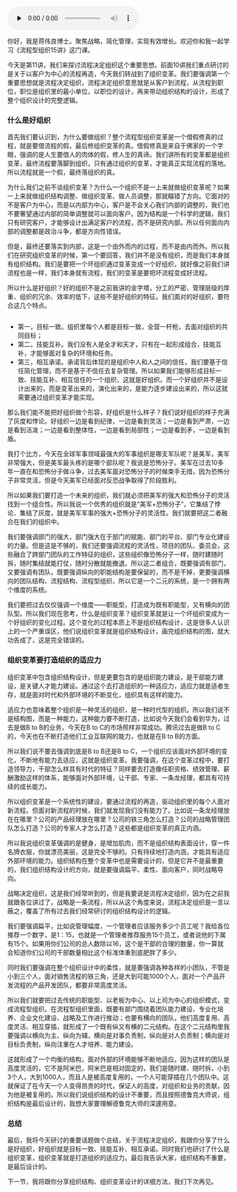<audio id="audio" title="11 | 以流程驱动组织变革：实现多方共赢的局面" controls="" preload="none"><source id="mp3" src="https://static001.geekbang.org/resource/audio/54/c0/5429c0f7cc6a35e17152e6b7f8b8cdc0.mp3"></audio>

你好，我是蒋伟良博士。聚焦战略，简化管理，实现有效增长。欢迎你和我一起学习《流程型组织15讲》这门课。

今天是第11讲，我们来探讨流程决定组织这个重要思想。前面10讲我们重点研讨的是关于以客户为中心的流程再造，今天我们转战到了组织变革。我们要强调第一个重要思想就是流程决定组织，流程决定组织意思就是从客户到流程，从流程到职位，职位是组织里的最小单位，以职位的设计，再来带动组织结构的设计，形成了整个组织设计的完整逻辑。

### 什么是好组织

首先我们要认识到，为什么要做组织？整个流程型组织变革是一个借假修真的过程，就是要借流程的假，最后修组织变革的真。借假修真是来自于佛家的一个字眼，强调的是人生要借人的肉体的假，修人生的真谛。我们讲所有的变革都是组织变革，最终流程要落脚到组织，只有通过组织的变革，才能真正实现流程的落地。所以流程就是一个假，最终落组织的真。

为什么我们之前不谈组织变革？为什么一个组织不是一上来就做组织变革呢？如果一上来就做组织结构调整、做组织变革、做人员调整，那就瞄错了方向。它面对的不是客户为中心，而是以内部为中心，客户是不会关心我们内部的调整的，我们也不要奢望通过内部的简单调整就可以面向客户。因为结构是一个科学的逻辑，我们只有研究客户，才能够设计出满足客户的流程，而不是研究内部。所以任何面向内部的调整都是政治斗争，都是方向性错误。

但是，最终还要落实到内部，这是一个由外而内的过程，而不是由内而外。所以我们在研究组织变革的时候，第一个要回答，我们并不是没有组织，而是我们本身就有组织结构。我们是要把一个坏组织通过变革变成一个好组织，就好像之前我们讲流程也是一样，我们本身就有流程，我们的变革是要把坏流程变成好流程。

所以什么是好组织？好的组织不是之前我讲的金字塔，分工的严密、管理层级的厚重、组织的冗余、效率的低下，这些不是好组织的特征。我们面对的好组织，要符合这几个特点。

<img src="https://static001.geekbang.org/resource/image/04/1a/04335695a88121ec5c311d26d3a69a1a.png" alt="">

- 第一，目标一致。组织里每个人都是目标一致，全营一杆枪，去面对组织的共同目标；
- 第二，技能互补。我们没有人是全才和天才，只有在一起形成组合，技能互补，才能够面对复杂的环境和任务。
- 第三，相互承诺。承诺背后体现的是组织中人和人之间的信任，我们要基于信任简化管理，而不是基于不信任去复杂管理。所以如果我们能够形成目标一致、技能互补、相互信任的一个组织，这就是好组织。而一个好组织并不是设计出来的，而是变革出来的，演化出来的，是能力逐步建设出来的，所以这就需要通过组织变革才能实现。

那么我们能不能把好组织做个形容，好组织是什么样子？我们说好组织的样子充满了灰度和悖论。好组织一边是看到纪律，一边是看到灵活；一边是看到严肃，一边是看到活泼；一边是看到整体性，一边是看到局部性；一边是看到矛，一边是看到盾。

我打个比方，今天在全球军事领域最强大的军事组织是哪支军队呢？是美军，美军非常强大，但是美军最头疼的是哪个部队呢？我说是恐怖分子。美军在过去10多年一直在和恐怖分子做斗争，过去美军面对恐怖分子的时候束手无措，因为恐怖分子非常灵活，但是今天美军已经面对反恐战争取得了阶段胜利。

所以如果我们要打造一个未来的组织，我们就必须把美军的强大和恐怖分子的灵活找到一个组合性。所以我说一个优秀的组织就是“美军+恐怖分子”，它集结了悖论、集结了灰度，就是美军军事的强大+恐怖分子的灵活性。我们就要把这二者融合在我们的组织中。

我们要强调部门的强大，部门强大在于部门的赋能、部门的平台、部门专业化建设的力量。但是这是不够的，我们还要强调流程的灵活性，项目的团队、委员会，这些融合了跨部门团队的工作特征的组织，这些组织像恐怖分子一样，随时建随时拆，随时集结就能打仗，随时分散就能撤退。所以这二者组合，既要强调有部门，又要强调有团队，既要强调纵向的职能结构是要保留的，而不是干掉，更要强调横向的团队结构、流程结构、流程型组织，所以它是一个二元的系统，是一个拥有两个维度的系统。

我们要把过去仅仅强调一个维度——职能型，打造成为既有职能型，又有横向的团队型。所以我们现在思考，什么是组织变革？组织变革就是让一个坏组织变成为一个好组织的变化过程。这个变化的过程本质上不是组织结构设计，这是很多人认识上的一个严重误区，他们说组织变革就是组织结构设计，画完组织结构的图，就大功告成了，这是完全错误的。

### 组织变革要打造组织的适应力

组织变革中包含组织结构设计，但是更要包含的是组织能力建设，是干部能力建设，是关键人才能力建设。通过这个去打造组织的一种适应力，适应力就是适者生存，就是面对时代和外部环境的不断变化，组织具有这样的能力。

适应力也意味着整个组织是一种灵活的组织，是一种时代型的组织。所以我们说不是结构图，而是一种能力，这种能力要不断打造，比如说今天我们会看到华为，过去是做B to B的业务，今天在B to C的市场照样非常成功。腾讯过去是做B to C的，今天也在不断打造他们工业互联网的能力，也就是在B to B的方面。

所以我们说不要去强调到底是B to B还是B to C，一个组织应该面对外部环境的变化，不断地有能力去适应，这就是组织变革。我要强调，在这个变革过程中，要打造领导力，干部怎么样具有时代的特征？同样要去打造像任职资格、绩效管理、薪酬激励这样的体系，能够面对外部环境，让干部、专家、一条龙经理，都具有可持续的成长能力。

所以组织变革是一个系统性的建设，要通过流程的再造，驱动组织里的每个人面对新流程。但面对新流程的时候，我们就发现我们没有能力了。比如说一条龙经理放在在哪里？公司的产品经理放在哪里？公司的铁三角怎么打造？公司的战略管理团队怎么打造？公司的专家人才怎么打造？这些都是组织变革的真正内涵。

所以我说组织变革强调的是健身，是增加肌肉，而不是组织结构表面设计，穿一件名牌衣服，你就漂亮美丽，这是完全不够的。只有持续地打造内涵，才能具有适应外部环境的能力。组织结构在整个变革中也是需要设计的，但是它并不是最重要的，我们组织结构设计的方向，就是要强调扁平、柔性、面向客户，同时战略导向。

战略决定组织，这是我们经常听到的，但是我要说是流程决定组织，因为在之前我就跟各位讲过了，战略是一条流程，所以从这个角度来说，流程决定组织是一言以蔽之，覆盖了所有过去我们经常研讨的组织结构设计的逻辑。

我们要强调扁平，比如说管理幅度，一个管理者应该服务多少个员工呢？我给各位推荐一个数字，是1：15，也就是一个管理者推荐服务15个员工，或者说他的下属有15个。如果用你们公司的总人数除以16，这个是干部的合理的数量，你一算就会知道你们公司的干部数量相比这个标准体重到底肥胖了多少。

同时我们要强调在整个组织设计中的柔性，就是要强调各种各样的小团队，不管是小到三个人，面对销售流程的铁三角，还是大到可能1000个人，面对一个产品开发流程的产品开发团队，都要非常高度灵活。

所以我们就要把过去传统的职能型、以老板为中心、以上司为中心的组织模式，变成流程型组织。在流程型组织里面，既要有部门围绕着团队能力建设、专业化培养、企业文化建设、战略及工作进行推动；也要有横向的团队，他们高度复用、高度灵活、相互穿插，就形成了一个既有纵又有横的二元结构。在这个二元结构里我要强调以横向为主、纵向为辅，横向是对事负责制，纵向是对人负责制；横向是对目标负责制，纵向注重在人才培养、能力建设。

这就形成了一个均衡的结构，面对外部的环境能够不断地适应。因为这样的团队是高度灵活的，它不是阿米巴，阿米巴是相对固定的，我们是随时建、随时拆，小到3个人，大到1000人，而且人是被高度复用的，一个人可能穿插在几个团队中。这就保证了在今天一个人变得昂贵的时代，保证人的高度，对组织和业务的贡献，因为他是被复用的。所以我们说组织结构的设计不重要，而且按照德鲁克大师说，组织结构是最后设计的，我想大家要理解德鲁克大师的深邃用意。

### 总结

最后，我将今天研讨的重要话题做个总结，关于流程决定组织，我跟你分享了什么是好组织，好组织就是目标一致、技能互补、相互承诺。同时我们也研讨了什么是组织变革，组织变革就是打造组织的适应力。最后我告诉大家，组织结构不重要，是最后设计的。

下一节，我将跟你分享组织结构、组织变革设计的详细方法，我们下次再见。
